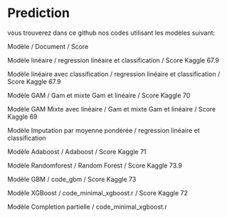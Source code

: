 # Prediction
vous trouverez dans ce github nos codes utilisant les modèles suivant: 

Modèle / Document / Score

Modèle linéaire / regression linéaire et classification / Score Kaggle  67.9

Modèle linéaire avec classification /	regression linéaire et classification / Score Kaggle 67.9

Modèle GAM / Gam et mixte Gam et linéaire / Score Kaggle 70 

Modèle GAM Mixte avec linéaire / Gam et mixte Gam et linéaire / Score Kaggle 69

Modèle Imputation par moyenne pondérée / regression linéaire et classification

Modèle Adaboost / Adaboost / Score Kaggle 71

Modèle Randomforest / Random Forest / Score Kaggle 73.9

Modèle GBM / code_gbm / Score Kaggle 73

Modèle XGBoost /  code_minimal_xgboost.r / Score Kaggle 72

Modèle Completion partielle /	code_minimal_xgboost.r 

